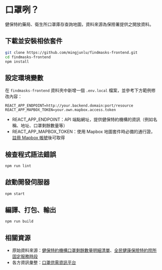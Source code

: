 # 口罩咧？
健保特約藥局、衛生所口罩庫存查詢地圖，資料來源為保險署提供之開放資料。

## 下載並安裝相依套件
```bash
git clone https://github.com/mingjunlu/findmasks-frontend.git
cd findmasks-frontend
npm install
```

## 設定環境變數
在 `findmasks-frontend` 資料夾中新增一個 `.env.local` 檔案，並參考下方範例修改內容：
```
REACT_APP_ENDPOINT=http://your.backend.domain:port/resource
REACT_APP_MAPBOX_TOKEN=your.own.mapbox.access.token
```
* REACT_APP_ENDPOINT：API 端點網址，提供健保特約機構的資訊（例如名稱、地址、口罩剩餘數量等）
* REACT_APP_MAPBOX_TOKEN：使用 Mapbox 地圖套件時必備的通行證，[註冊 Mapbox 帳號](https://www.mapbox.com/signup)後可取得

## 檢查程式語法錯誤
```bash
npm run lint
```

## 啟動開發伺服器
```bash
npm start
```

## 編譯、打包、輸出
```bash
npm run build
```

## 相關資源
* 原始資料來源：[健保特約機構口罩剩餘數量明細清單](https://data.nhi.gov.tw/Datasets/DatasetDetail.aspx?id=656)、[全民健康保險特約院所固定服務時段](https://data.nhi.gov.tw/Datasets/DatasetDetail.aspx?id=441)
* 各方資訊彙整：[口罩供需資訊平台](https://g0v.hackmd.io/gGrOI4_aTsmpoMfLP1OU4A)

